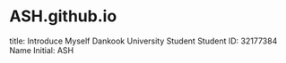 # ASH.github.io

title: Introduce Myself
Dankook University Student
Student ID: 32177384
Name Initial: ASH
